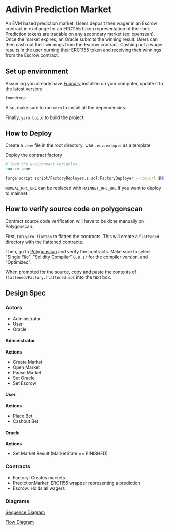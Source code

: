 
# Adivin Prediction Market

An EVM based prediction market. Users deposit their wager in an Escrow contract in exchange for an ERC1155 token representation of their bet. Prediction tokens are tradable on any secondary market (ex: opensean). Once the market expires, an Oracle submits the winning result. Users can then cash out their winnings from the Escrow contract. Cashing out a wager results in the user burning their ERC1155 token and receiving their winnings from the Escrow contract.

## Set up environment

Assuming you already have [Foundry](https://book.getfoundry.sh/) installed on your computer, update it to the latest version:

```bash
foundryup
```

Also, make sure to run `yarn` to install all the dependencies.

Finally, `yarn build` to build the project.

## How to Deploy

Create a `.env` file in the root directory. Use `.env.example` as a template

Deploy the contract factory
    
```bash
# load the environment variables
source .env

forge script script/FactoryDeployer.s.sol:FactoryDeployer --rpc-url $MUMBAI_RPC_URL --broadcast 
```

`MUMBAI_RPC_URL` can be replaced with `MAINNET_RPC_URL` if you want to deploy to mainnet.

## How to verify source code on polygonscan

Contract source code verification will have to be done manually on Polygonscan.

First, run `yarn flatten` to flatten the contracts. This will create a `flattened` directory with the flattened contracts.

Then, go to [Polygonscan](https://polygonscan.com/verifyContract) and verify the contracts. Make sure to select "Single File", "Solidity Compiler" `0.8.17` for the compiler version, and "Optimized".

When prompted for the source, copy and paste the contents of `flattened/Factory.flattened.sol` into the text box.

## Design Spec

### Actors

- Administrator
- User
- Oracle

#### Administrator

**Actions**
- Create Market
- Open Market
- Pause Market
- Set Oracle
- Set Escrow


#### User

**Actions**
- Place Bet
- Cashout Bet

#### Oracle

**Actions**
- Set Market Result (MarketState == FINISHED)

### Contracts
- Factory: Creates markets 
- PredictionMarket: ERC1155 wrapper representing a prediction
- Escrow: Holds all wagers

### Diagrams
[Sequence Diagram](/diagrams/Adivin%20Sequence%20diagram.png)

[Flow Diagram](/diagrams/Adivin%20Flow.png)